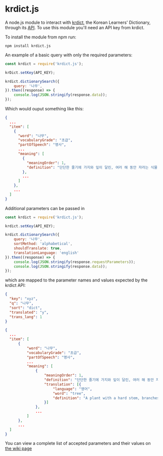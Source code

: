 # krdict.js

A node.js module to interact with [krdict](https://krdict.korean.go.kr), the Korean Learners' Dictionary, through its [API](https://krdict.korean.go.kr/openApi/openApiInfo). To use this module you'll need an API key from krdict.

To install the module from npm run:
```
npm install krdict.js
```

An example of a basic query with only the required parameters:
```javascript
const krdict = require('krdict.js');

krDict.setKey(API_KEY);

krdict.dictionarySearch({
    query: '나무',
}).then((response) => {
    console.log(JSON.stringify(response.data));
});
```
Which would ouput something like this:
```json
{
  ...
  "item": [
    {
      "word": "나무",
      "vocabularyGrade": "초급",
      "partOfSpeech": "명사",
      ...
      "meaning": [
        {
          "meaningOrder": 1,
          "definition": "단단한 줄기에 가지와 잎이 달린, 여러 해 동안 자라는 식물."
        },
        ...
      ]
    },
    ...
  ]
}
```

Additional parameters can be passed in
```javascript
const krdict = require('krdict.js');

krdict.setKey(API_KEY);

krdict.dictionarySearch({
    query: '나무',
    sortMethod: 'alphabetical',
    shouldTranslate: true,
    translationLanguage: 'english'
}).then((response) => {
    console.log(JSON.stringify(response.requestParameters));
    console.log(JSON.stringify(response.data));
});
```
which are mapped to the parameter names and values expected by the krdict API:
```json
{
  "key": "xyz",
  "q": "나무",
  "sort": "dict",
  "translated": "y",
  "trans_lang": 1
}
```
```json
{
  ...
  "item": [
      {
          "word": "나무",
          "vocabularyGrade": "초급",
          "partOfSpeech": "명사",
          ...
          "meaning": [
              {
                  "meaningOrder": 1,
                  "definition": "단단한 줄기에 가지와 잎이 달린, 여러 해 동안 자라는 식물.",
                  "translation": [{
                      "language": "영어",
                      "word": "tree",
                      "definition": "A plant with a hard stem, branches and leaves."
                  }]
              },
              ...
          ]
      },
      ...
  ]
}
```
You can view a complete list of accepted parameters and their values on [the wiki page](https://github.com/Fox-Islam/krdict.js/wiki/Complete-list-of-parameters)

